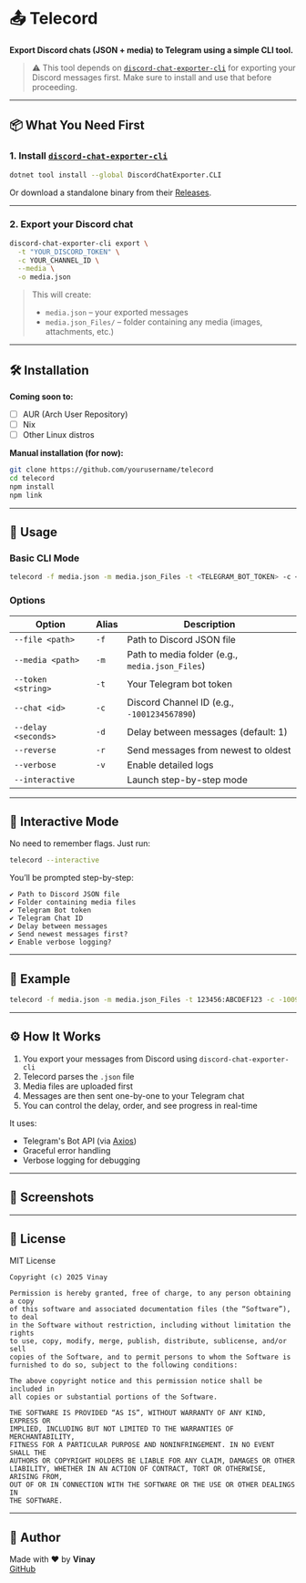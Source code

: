 # 📤 Telecord

**Export Discord chats (JSON + media) to Telegram using a simple CLI tool.**

> ⚠️ This tool depends on [`discord-chat-exporter-cli`](https://github.com/Tyrrrz/DiscordChatExporter) for exporting your Discord messages first. Make sure to install and use that before proceeding.

---

## 📦 What You Need First

### 1. Install [`discord-chat-exporter-cli`](https://github.com/Tyrrrz/DiscordChatExporter)

```bash
dotnet tool install --global DiscordChatExporter.CLI
```

Or download a standalone binary from their [Releases](https://github.com/Tyrrrz/DiscordChatExporter/releases).

---

### 2. Export your Discord chat

```bash
discord-chat-exporter-cli export \
  -t "YOUR_DISCORD_TOKEN" \
  -c YOUR_CHANNEL_ID \
  --media \
  -o media.json
```

> This will create:
>
> - `media.json` – your exported messages
> - `media.json_Files/` – folder containing any media (images, attachments, etc.)

---

## 🛠 Installation

**Coming soon to:**

- [ ] AUR (Arch User Repository)
- [ ] Nix
- [ ] Other Linux distros

**Manual installation (for now):**

```bash
git clone https://github.com/yourusername/telecord
cd telecord
npm install
npm link
```

---

## 🚀 Usage

### Basic CLI Mode

```bash
telecord -f media.json -m media.json_Files -t <TELEGRAM_BOT_TOKEN> -c <CHAT_ID>
```

### Options

| Option              | Alias | Description                                     |
| ------------------- | ----- | ----------------------------------------------- |
| `--file <path>`     | `-f`  | Path to Discord JSON file                       |
| `--media <path>`    | `-m`  | Path to media folder (e.g., `media.json_Files`) |
| `--token <string>`  | `-t`  | Your Telegram bot token                         |
| `--chat <id>`       | `-c`  | Discord Channel ID (e.g., `-1001234567890`)     |
| `--delay <seconds>` | `-d`  | Delay between messages (default: 1)             |
| `--reverse`         | `-r`  | Send messages from newest to oldest             |
| `--verbose`         | `-v`  | Enable detailed logs                            |
| `--interactive`     |       | Launch step-by-step mode                        |

---

## 🧙 Interactive Mode

No need to remember flags. Just run:

```bash
telecord --interactive
```

You’ll be prompted step-by-step:

```
✔ Path to Discord JSON file
✔ Folder containing media files
✔ Telegram Bot token
✔ Telegram Chat ID
✔ Delay between messages
✔ Send newest messages first?
✔ Enable verbose logging?
```

---

## 🧪 Example

```bash
telecord -f media.json -m media.json_Files -t 123456:ABCDEF123 -c -1009876543210 --delay 0.5 --reverse
```

---

## ⚙️ How It Works

1. You export your messages from Discord using `discord-chat-exporter-cli`
2. Telecord parses the `.json` file
3. Media files are uploaded first
4. Messages are then sent one-by-one to your Telegram chat
5. You can control the delay, order, and see progress in real-time

It uses:

- Telegram's Bot API (via [Axios](https://github.com/axios/axios))
- Graceful error handling
- Verbose logging for debugging

---

## 📸 Screenshots

<!-- Paste screenshots and videos here -->

---

## 🧾 License

MIT License

```
Copyright (c) 2025 Vinay

Permission is hereby granted, free of charge, to any person obtaining a copy
of this software and associated documentation files (the “Software”), to deal
in the Software without restriction, including without limitation the rights
to use, copy, modify, merge, publish, distribute, sublicense, and/or sell
copies of the Software, and to permit persons to whom the Software is
furnished to do so, subject to the following conditions:

The above copyright notice and this permission notice shall be included in
all copies or substantial portions of the Software.

THE SOFTWARE IS PROVIDED “AS IS”, WITHOUT WARRANTY OF ANY KIND, EXPRESS OR
IMPLIED, INCLUDING BUT NOT LIMITED TO THE WARRANTIES OF MERCHANTABILITY,
FITNESS FOR A PARTICULAR PURPOSE AND NONINFRINGEMENT. IN NO EVENT SHALL THE
AUTHORS OR COPYRIGHT HOLDERS BE LIABLE FOR ANY CLAIM, DAMAGES OR OTHER
LIABILITY, WHETHER IN AN ACTION OF CONTRACT, TORT OR OTHERWISE, ARISING FROM,
OUT OF OR IN CONNECTION WITH THE SOFTWARE OR THE USE OR OTHER DEALINGS IN
THE SOFTWARE.
```

---

## 👤 Author

Made with ❤️ by **Vinay**  
[GitHub](https://github.com/Vinayydv3695)
